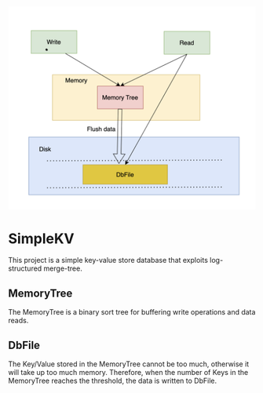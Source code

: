<p align="center">
<img
    src="img/design.png" alt="SimpleKV">
</p>

# SimpleKV

This project is a simple key-value store database that exploits log-structured merge-tree.

## MemoryTree

The MemoryTree is a binary sort tree for buffering write operations and data reads.

## DbFile

The Key/Value stored in the MemoryTree cannot be too much, otherwise it will take up too much memory. Therefore, when the number of Keys in the MemoryTree reaches the threshold, the data is written to DbFile.
